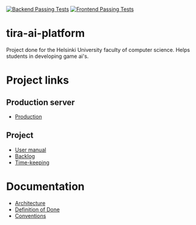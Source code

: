 [![Backend Passing Tests](https://github.com/game-ai-platform-team/tira-ai-platform/actions/workflows/ci_back.yml/badge.svg)](https://github.com/game-ai-platform-team/tira-ai-platform/actions/workflows/ci_back.yml)
[![Frontend Passing Tests](https://github.com/game-ai-platform-team/tira-ai-platform/actions/workflows/ci_front.yml/badge.svg)](https://github.com/game-ai-platform-team/tira-ai-platform/actions/workflows/ci_front.yml)


# tira-ai-platform
Project done for the Helsinki University faculty of computer science. Helps students in developing game ai's.

# Project links

## Production server

- [Production]()

## Project
- [User manual](https://github.com/game-ai-platform-team/tira-ai-platform/blob/dev/docs/usermanual.md)
- [Backlog](https://github.com/orgs/game-ai-platform-team/projects/1)
- [Time-keeping](https://helsinkifi-my.sharepoint.com/:x:/g/personal/mleikas_ad_helsinki_fi/EcSDh-sY4B9Ji-CwQr_Z3JoB1xxgMsUXg6KPWcFQH2K2Pg?e=6BJDtl)

# Documentation

- [Architecture](https://github.com/game-ai-platform-team/tira-ai-platform/blob/main/docs/architecture.md)
- [Definition of Done](https://github.com/game-ai-platform-team/tira-ai-platform/blob/dev/docs/definitionofdone.md)
- [Conventions](https://github.com/game-ai-platform-team/tira-ai-platform/blob/main/docs/conventions.md)
